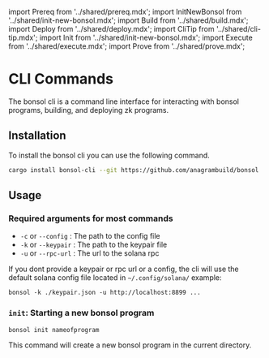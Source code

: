 import Prereq from '../shared/prereq.mdx';
import InitNewBonsol from '../shared/init-new-bonsol.mdx';
import Build from '../shared/build.mdx';
import Deploy from '../shared/deploy.mdx';
import CliTip from '../shared/cli-tip.mdx';
import Init from '../shared/init-new-bonsol.mdx';
import Execute from '../shared/execute.mdx';
import Prove from '../shared/prove.mdx';

# CLI Commands
The bonsol cli is a command line interface for interacting with bonsol programs, building, and deploying zk programs.
<Prereq />

## Installation 
To install the bonsol cli you can use the following command.

```bash
cargo install bonsol-cli --git https://github.com/anagrambuild/bonsol
```

## Usage

### Required arguments for most commands
* `-c` or `--config` : The path to the config file
* `-k` or `--keypair` : The path to the keypair file
* `-u` or `--rpc-url` : The url to the solana rpc

If you dont provide a keypair or rpc url or a config, the cli will use  the default solana config file located in `~/.config/solana/`
example:
```
bonsol -k ./keypair.json -u http://localhost:8899 ...
```
### `init`: Starting a new bonsol program
```bash
bonsol init nameofprogram
```
This command will create a new bonsol program in the current directory.

<Build />

<Deploy />

<Execute />

<Prove />